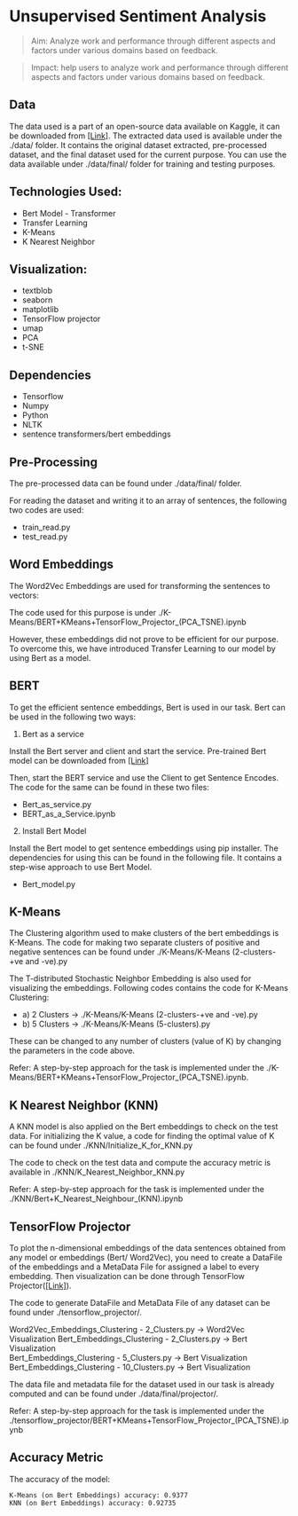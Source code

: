 # Unsupervised Sentiment Analysis


> Aim: Analyze work and performance through different aspects and factors under various domains based on feedback.

> Impact: help users to analyze work and performance through different aspects and factors under various domains based on feedback.


## Data

The data used is a part of an open-source data available on Kaggle, it can be downloaded from [[Link]](https://www.kaggle.com/fireball684/hackerearthericsson?select=train.csv). The extracted data used is available under the ./data/ folder. It contains the original dataset extracted, pre-processed dataset, and the final dataset used for the current purpose. You can use the data available under ./data/final/ folder for training and testing purposes.  


## Technologies Used:

* Bert Model - Transformer
* Transfer Learning
* K-Means
* K Nearest Neighbor



## Visualization:

* textblob
* seaborn
* matplotlib
* TensorFlow projector
* umap
* PCA
* t-SNE


## Dependencies

* Tensorflow
* Numpy
* Python
* NLTK
* sentence transformers/bert embeddings


## Pre-Processing

The pre-processed data can be found under ./data/final/ folder. 

For reading the dataset and writing it to an array of sentences, the following two codes are used:

- train_read.py
- test_read.py



## Word Embeddings


The Word2Vec Embeddings are used for transforming the sentences to vectors: 

The code used for this purpose is under ./K-Means/BERT+KMeans+TensorFlow_Projector_(PCA_TSNE).ipynb 

However, these embeddings did not prove to be efficient for our purpose. To overcome this, we have introduced Transfer Learning to our model by using Bert as a model.


## BERT

To get the efficient sentence embeddings, Bert is used in our task. Bert can be used in the following two ways:

1) Bert as a service

Install the Bert server and client and start the service. Pre-trained Bert model can be downloaded from [[Link]](https://github.com/hanxiao/bert-as-service)

Then, start the BERT service and use the Client to get Sentence Encodes. The code for the same can be found in these two files:

- Bert_as_service.py
- BERT_as_a_Service.ipynb

2) Install Bert Model

Install the Bert model to get sentence embeddings using pip installer. The dependencies for using this can be found in the following file. It contains a step-wise approach to use Bert Model.

- Bert_model.py





## K-Means

The Clustering algorithm used to make clusters of the bert embeddings is K-Means.
The code for making two separate clusters of positive and negative sentences can be found under ./K-Means/K-Means (2-clusters-+ve and -ve).py

The T-distributed Stochastic Neighbor Embedding is also used for visualizing the embeddings. Following codes contains the code for K-Means Clustering:

- a) 2 Clusters -> ./K-Means/K-Means (2-clusters-+ve and -ve).py
- b) 5 Clusters -> ./K-Means/K-Means (5-clusters).py

These can be changed to any number of clusters (value of K) by changing the parameters in the code above.

Refer: A step-by-step approach for the task is implemented under the ./K-Means/BERT+KMeans+TensorFlow_Projector_(PCA_TSNE).ipynb.



## K Nearest Neighbor (KNN)

A KNN model is also applied on the Bert embeddings to check on the test data.
For initializing the K value, a code for finding the optimal value of K can be found under ./KNN/Initialize_K_for_KNN.py

The code to check on the test data and compute the accuracy metric is available in ./KNN/K_Nearest_Neighbor_KNN.py

Refer: A step-by-step approach for the task is implemented under the ./KNN/Bert+K_Nearest_Neighbour_(KNN).ipynb




## TensorFlow Projector

To plot the n-dimensional embeddings of the data sentences obtained from any model or embeddings (Bert/ Word2Vec), you need to create a DataFile of the embeddings and a MetaData File for assigned a label to every embedding. Then visualization can be done through TensorFlow Projector([[Link]](https://projector.tensorflow.org/)).

The code to generate DataFile and MetaData File of any dataset can be found under ./tensorflow_projector/.

Word2Vec_Embeddings_Clustering - 2_Clusters.py -> Word2Vec Visualization 
Bert_Embeddings_Clustering - 2_Clusters.py -> Bert Visualization  
Bert_Embeddings_Clustering - 5_Clusters.py -> Bert Visualization  
Bert_Embeddings_Clustering - 10_Clusters.py -> Bert Visualization  

The data file and metadata file for the dataset used in our task is already computed and can be found under ./data/final/projector/. 

Refer: A step-by-step approach for the task is implemented under the ./tensorflow_projector/BERT+KMeans+TensorFlow_Projector_(PCA_TSNE).ipynb



## Accuracy Metric

The accuracy of the model: 

```
K-Means (on Bert Embeddings) accuracy: 0.9377
KNN (on Bert Embeddings) accuracy: 0.92735
```



